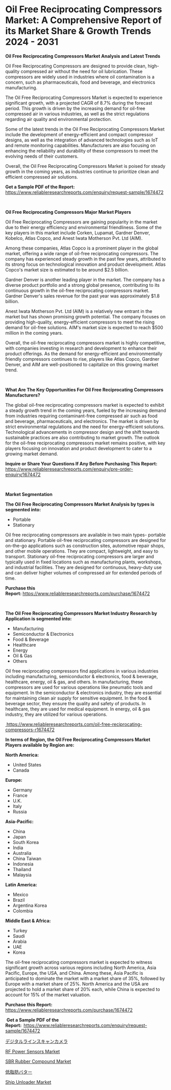<p><h1>Oil Free Reciprocating Compressors Market: A Comprehensive Report of its Market Share & Growth Trends 2024 - 2031</h1></p><p><strong>Oil Free Reciprocating Compressors Market Analysis and Latest Trends</strong></p>
<p><p>Oil Free Reciprocating Compressors are designed to provide clean, high-quality compressed air without the need for oil lubrication. These compressors are widely used in industries where oil contamination is a concern, such as pharmaceuticals, food and beverage, and electronics manufacturing.</p><p>The Oil Free Reciprocating Compressors Market is expected to experience significant growth, with a projected CAGR of 8.7% during the forecast period. This growth is driven by the increasing demand for oil-free compressed air in various industries, as well as the strict regulations regarding air quality and environmental protection.</p><p>Some of the latest trends in the Oil Free Reciprocating Compressors Market include the development of energy-efficient and compact compressor designs, as well as the integration of advanced technologies such as IoT and remote monitoring capabilities. Manufacturers are also focusing on enhancing the reliability and durability of these compressors to meet the evolving needs of their customers.</p><p>Overall, the Oil Free Reciprocating Compressors Market is poised for steady growth in the coming years, as industries continue to prioritize clean and efficient compressed air solutions.</p></p>
<p><strong>Get a Sample PDF of the Report:&nbsp;</strong> <a href="https://www.reliableresearchreports.com/enquiry/request-sample/1674472">https://www.reliableresearchreports.com/enquiry/request-sample/1674472</a></p>
<p>&nbsp;</p>
<p><strong>Oil Free Reciprocating Compressors Major Market Players</strong></p>
<p><p>Oil Free Reciprocating Compressors are gaining popularity in the market due to their energy efficiency and environmental friendliness. Some of the key players in this market include Corken, Lupamat, Gardner Denver, Kobelco, Atlas Copco, and Anest Iwata Motherson Pvt. Ltd (AIM).</p><p>Among these companies, Atlas Copco is a prominent player in the global market, offering a wide range of oil-free reciprocating compressors. The company has experienced steady growth in the past few years, attributed to its strong focus on technological innovation and product development. Atlas Copco's market size is estimated to be around $2.5 billion.</p><p>Gardner Denver is another leading player in the market. The company has a diverse product portfolio and a strong global presence, contributing to its continuous growth in the oil-free reciprocating compressors market. Gardner Denver's sales revenue for the past year was approximately $1.8 billion.</p><p>Anest Iwata Motherson Pvt. Ltd (AIM) is a relatively new entrant in the market but has shown promising growth potential. The company focuses on providing high-quality, energy-efficient compressors to meet the rising demand for oil-free solutions. AIM's market size is expected to reach $500 million in the coming years.</p><p>Overall, the oil-free reciprocating compressors market is highly competitive, with companies investing in research and development to enhance their product offerings. As the demand for energy-efficient and environmentally friendly compressors continues to rise, players like Atlas Copco, Gardner Denver, and AIM are well-positioned to capitalize on this growing market trend.</p></p>
<p>&nbsp;</p>
<p><strong>What Are The Key Opportunities For Oil Free Reciprocating Compressors Manufacturers?</strong></p>
<p><p>The global oil-free reciprocating compressors market is expected to exhibit a steady growth trend in the coming years, fueled by the increasing demand from industries requiring contaminant-free compressed air such as food and beverage, pharmaceuticals, and electronics. The market is driven by strict environmental regulations and the need for energy-efficient solutions. Technological advancements in compressor design and the shift towards sustainable practices are also contributing to market growth. The outlook for the oil-free reciprocating compressors market remains positive, with key players focusing on innovation and product development to cater to a growing market demand.</p></p>
<p><strong>Inquire or Share Your Questions If Any Before Purchasing This Report:</strong> <a href="https://www.reliableresearchreports.com/enquiry/pre-order-enquiry/1674472">https://www.reliableresearchreports.com/enquiry/pre-order-enquiry/1674472</a></p>
<p>&nbsp;</p>
<p><strong>Market Segmentation</strong></p>
<p><strong>The Oil Free Reciprocating Compressors Market Analysis by types is segmented into:</strong></p>
<p><ul><li>Portable</li><li>Stationary</li></ul></p>
<p><p>Oil free reciprocating compressors are available in two main types- portable and stationary. Portable oil-free reciprocating compressors are designed for on-the-go applications such as construction sites, automotive repair shops, and other mobile operations. They are compact, lightweight, and easy to transport. Stationary oil-free reciprocating compressors are larger and typically used in fixed locations such as manufacturing plants, workshops, and industrial facilities. They are designed for continuous, heavy-duty use and can deliver higher volumes of compressed air for extended periods of time.</p></p>
<p><strong>Purchase this Report:&nbsp;</strong><a href="https://www.reliableresearchreports.com/purchase/1674472">https://www.reliableresearchreports.com/purchase/1674472</a></p>
<p>&nbsp;</p>
<p><strong>The Oil Free Reciprocating Compressors Market Industry Research by Application is segmented into:</strong></p>
<p><ul><li>Manufacturing</li><li>Semiconductor & Electronics</li><li>Food & Beverage</li><li>Healthcare</li><li>Energy</li><li>Oil & Gas</li><li>Others</li></ul></p>
<p><p>Oil free reciprocating compressors find applications in various industries including manufacturing, semiconductor & electronics, food & beverage, healthcare, energy, oil & gas, and others. In manufacturing, these compressors are used for various operations like pneumatic tools and equipment. In the semiconductor & electronics industry, they are essential for maintaining clean air supply for sensitive equipment. In the food & beverage sector, they ensure the quality and safety of products. In healthcare, they are used for medical equipment. In energy, oil & gas industry, they are utilized for various operations.</p></p>
<p><a href="https://www.reliableresearchreports.com/oil-free-reciprocating-compressors-r1674472">&nbsp;https://www.reliableresearchreports.com/oil-free-reciprocating-compressors-r1674472</a></p>
<p><strong>In terms of Region, the Oil Free Reciprocating Compressors Market Players available by Region are:</strong></p>
<p>
    <p> <strong> North America: </strong>
        <ul>
            <li>United States</li>
            <li>Canada</li>
        </ul>
        </p> 
    <p> <strong> Europe: </strong>
        <ul>
            <li>Germany</li>
            <li>France</li>
            <li>U.K.</li>
            <li>Italy</li>
            <li>Russia</li>
        </ul>
        </p> 
    <p> <strong> Asia-Pacific: </strong>
        <ul>
            <li>China</li>
            <li>Japan</li>
            <li>South Korea</li>
            <li>India</li>
            <li>Australia</li>
            <li>China Taiwan</li>
            <li>Indonesia</li>
            <li>Thailand</li>
            <li>Malaysia</li>
        </ul>
        </p> 
    <p> <strong> Latin America: </strong>
        <ul>
            <li>Mexico</li>
            <li>Brazil</li>
            <li>Argentina Korea</li>
            <li>Colombia</li>
        </ul>
        </p> 
    <p> <strong> Middle East & Africa: </strong>
        <ul>
            <li>Turkey</li>
            <li>Saudi</li>
            <li>Arabia</li>
            <li>UAE</li>
            <li>Korea</li>
        </ul>
    </p>
    </p>
<p><p>The oil-free reciprocating compressors market is expected to witness significant growth across various regions including North America, Asia Pacific, Europe, the USA, and China. Among these, Asia Pacific is anticipated to dominate the market with a market share of 35%, followed by Europe with a market share of 25%. North America and the USA are projected to hold a market share of 20% each, while China is expected to account for 15% of the market valuation.</p></p>
<p><strong>Purchase this Report: </strong><a href="https://www.reliableresearchreports.com/purchase/1674472">https://www.reliableresearchreports.com/purchase/1674472</a></p>
<p>&nbsp;<strong>Get a Sample PDF of the Report:&nbsp;&nbsp;</strong><a href="https://www.reliableresearchreports.com/enquiry/request-sample/1674472">https://www.reliableresearchreports.com/enquiry/request-sample/1674472</a></p>
<p><strong></strong></p>
<p><p><a href="https://medium.com/@lewisbechtelar1964/%E3%83%87%E3%82%B8%E3%82%BF%E3%83%AB%E3%83%A9%E3%82%A4%E3%83%B3%E3%82%B9%E3%82%AD%E3%83%A3%E3%83%B3%E3%82%AB%E3%83%A1%E3%83%A9%E3%81%AE%E3%82%B7%E3%82%A7%E3%82%A2%E3%81%AE%E9%80%B2%E5%8C%96%E3%81%A8%E5%B8%82%E5%A0%B4%E6%88%90%E9%95%B7%E3%81%AE%E3%83%88%E3%83%AC%E3%83%B3%E3%83%892024%E5%B9%B4-2031%E5%B9%B4-977d90964109">デジタルラインスキャンカメラ</a></p><p><a href="https://github.com/indrystar/Market-Research-Report-List-3/blob/main/rf-power-sensors-market.md">RF Power Sensors Market</a></p><p><a href="https://issuu.com/reportprime-2/docs/sbr-rubber-compound-market-size-2030.pptx">SBR Rubber Compound Market</a></p><p><a href="https://github.com/ddwcuskozol07187/Market-Research-Report-List-1/blob/main/690746431802.md">低脂肪バター</a></p><p><a href="https://github.com/josesg55/Market-Research-Report-List-2/blob/main/ship-unloader-market.md">Ship Unloader Market</a></p></p>